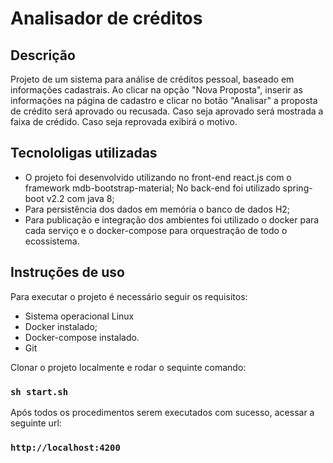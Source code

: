 # Analisador de créditos

## Descrição

Projeto de um sistema para análise de créditos pessoal, baseado em informações cadastrais. 
Ao clicar na opção "Nova Proposta", inserir as informações na página de cadastro e clicar no botão 
"Analisar" a proposta de crédito será aprovado ou recusada. Caso seja aprovado será mostrada a faixa 
de crédido. Caso seja reprovada exibirá o motivo.

## Tecnololigas utilizadas

- O projeto foi desenvolvido utilizando no front-end react.js com o framework mdb-bootstrap-material;
No back-end foi utilizado spring-boot v2.2 com java 8;
- Para persistência dos dados em memória o banco de dados H2;
- Para publicação e integração dos ambientes foi utilizado o docker para cada serviço e o docker-compose
para orquestração de todo o ecossistema.

## Instruções de uso

Para executar o projeto é necessário seguir os requisitos:

- Sistema operacional Linux
- Docker instalado;
- Docker-compose instalado.
- Git

Clonar o projeto localmente e rodar o sequinte comando:

### `sh start.sh`

Após todos os procedimentos serem executados com sucesso, acessar a seguinte url:

### `http://localhost:4200`
